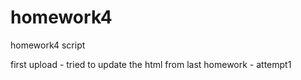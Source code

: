 # homework4
homework4 script

first upload - tried to update the html from last homework - attempt1
